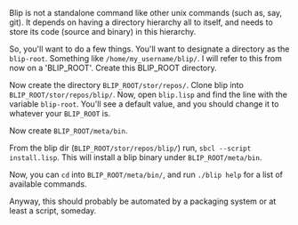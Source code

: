 Blip is not a standalone command like other unix commands (such as, say, git).
It depends on having a directory hierarchy all to itself, and needs to store
its code (source and binary) in this hierarchy.

So, you'll want to do a few things. You'll want to designate a directory as the
`blip-root`. Something like `/home/my_username/blip/`. I will refer to this
from now on a 'BLIP_ROOT'. Create this BLIP_ROOT directory.


Now create the directory `BLIP_ROOT/stor/repos/`. Clone blip into
`BLIP_ROOT/stor/repos/blip/`. Now, open `blip.lisp` and find the line with the
variable `blip-root`. You'll see a default value, and you should change it to
whatever your `BLIP_ROOT` is.

Now create `BLIP_ROOT/meta/bin`.

From the blip dir (`BLIP_ROOT/stor/repos/blip/`) run, `sbcl --script
install.lisp`. This will install a blip binary under `BLIP_ROOT/meta/bin`.

Now, you can `cd` into `BLIP_ROOT/meta/bin/`, and run `./blip help` for a list
of available commands.

Anyway, this should probably be automated by a packaging system or at least a
script, someday.
